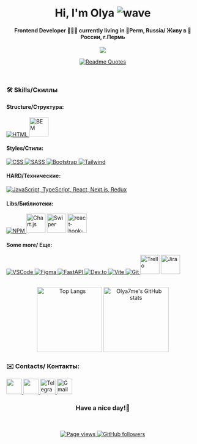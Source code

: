 <h1 align="center">
  Hi, I'm Olya
  <img src="https://user-images.githubusercontent.com/18350557/176309783-0785949b-9127-417c-8b55-ab5a4333674e.gif" alt="wave">
</h1>
<h4 align="center">Frontend Developer 👩🏻‍💻 currently living in 📍Perm, Russia/ Живу в 📍России, г.Пермь</h4>

<p align="center">
  <a href="https://git.io/typing-svg">
    <img src="https://readme-typing-svg.herokuapp.com?font=Montserrat&weight=600&size=24&pause=2000&color=FF7BC9&vCenter=true&width=500&lines=Welcome+And+Lets+Create+Together%E2%9D%A3"/>
  </a>
<p/>

<p align="center">
  <a href="https://github.com/piyushsuthar/github-readme-quotes">
    <img src="https://quotes-github-readme.vercel.app/api?type=horizontal&theme=dracula&quote=They%20say%20true%20love%20is%20hard%20to%20find.%20Clearly%2C%20they’ve%20never%20tried%20centering%20a%20div.&author=CSS%20Survivor" alt="Readme Quotes"/>
  </a>
</p>

<br>

### 🛠 Skills/Cкиллы

#### Structure/Структура:
<p align="left">
  <a href="https://skillicons.dev">
    <img src="https://skillicons.dev/icons?i=html" alt="HTML"/>
  </a>
  <a href="https://en.bem.info/">
    <img src="https://cdn.worldvectorlogo.com/logos/bem.svg" alt="BEM" width="50" />
  </a>
</p>

#### Styles/Стили:
<p align="left" width="36">
      <a href="https://skillicons.dev">
        <img src="https://skillicons.dev/icons?i=css" alt="CSS"/>
      </a>
      <a href="https://skillicons.dev">
        <img src="https://skillicons.dev/icons?i=sass" alt="SASS"/>
      </a>
      <a href="https://skillicons.dev">
        <img src="https://skillicons.dev/icons?i=bootstrap" alt="Bootstrap"/>
      </a>
      <a href="https://skillicons.dev">
        <img src="https://skillicons.dev/icons?i=tailwind" alt="Tailwind"/>
      </a>
</p>

#### HARD/Технические:
<p align="left">
  <a href="https://skillicons.dev">
    <img src="https://skillicons.dev/icons?i=js,ts,react,nextjs,redux" alt="JavaScript, TypeScript, React, Next.js, Redux" />
  </a>
</p>

#### Libs/Библиотеки:
<p align="left"> 
      <a href="https://skillicons.dev">
        <img src="https://skillicons.dev/icons?i=npm" alt="NPM"/>
      </a>
      <img src='https://encrypted-tbn0.gstatic.com/images?q=tbn:ANd9GcQg9bFozBgRo4vvIdgASE2drhPbblCSWzGfag&s' alt='Chart.js' width="50" />
      <img src='https://encrypted-tbn0.gstatic.com/images?q=tbn:ANd9GcSF0Mz8U5oCT8ekgWtS1X4iBQcHfxjDBivxiooZZ8jR7kYl4gM-MDuMRN3ERMz43A-_8f8&usqp=CAU' alt='Swiper' width="50" />
      <img src='https://avatars.githubusercontent.com/u/53986236?s=280&v=4' alt='react-hook-form' width="50" />
</p>

#### Some more/ Еще:

<p align="left">
  <a href="https://skillicons.dev">
    <img src="https://skillicons.dev/icons?i=vscode" alt="VSCode"/>
  </a>
  <a href="https://skillicons.dev">
    <img src="https://skillicons.dev/icons?i=figma" alt="Figma"/>
  </a>
  <a href="https://skillicons.dev">
    <img src="https://skillicons.dev/icons?i=fastapi" alt="FastAPI"/>
  </a>
  <a href="https://skillicons.dev">
    <img src="https://skillicons.dev/icons?i=devto" alt="Dev.to"/>
  </a>
  <a href="https://skillicons.dev">
    <img src="https://skillicons.dev/icons?i=vite" alt="Vite"/>
  </a>
  <a href="https://skillicons.dev">
    <img src="https://skillicons.dev/icons?i=git" alt="Git"/>
  </a>
  <img src='https://encrypted-tbn0.gstatic.com/images?q=tbn:ANd9GcT5wZQOI_ZiCOo-Dk5I0UcBd24XkYKugH-evg&s' alt='Trello' width="50" />
  <img src='https://cdn.iconscout.com/icon/free/png-256/free-jira-logo-icon-download-in-svg-png-gif-file-formats--technology-social-media-company-brand-vol-1-pack-logos-icons-3030001.png' alt='Jira' width="50" />
</p>

<br>
<div align="center">
  <img height="170" src='https://github-readme-stats.vercel.app/api/top-langs/?username=Olya7me&langs_count=8&layout=compact&theme=omni&hide_border=true&border_radius=15' alt='Top Langs' />
  <img height="170" src='https://github-readme-stats.vercel.app/api?username=Olya7me&show_icons=true&theme=omni&hide_border=true&border_radius=15' alt="Olya7me's GitHub stats" />
  <br>
</div>


### ✉️ Contacts/ Контакты:

<p align="left"> 
<a href="https://www.github.com/Olya7me" target="_blank" rel="noreferrer"> 
<picture> 
<source media="(prefers-color-scheme: dark)" srcset="https://raw.githubusercontent.com/danielcranney/readme-generator/main/public/icons/socials/github-dark.svg" /> 
<source media="(prefers-color-scheme: light)" srcset="https://raw.githubusercontent.com/danielcranney/readme-generator/main/public/icons/socials/github.svg" /> 
<img src="https://raw.githubusercontent.com/danielcranney/readme-generator/main/public/icons/socials/github.svg" width="40"/> 
</picture> 
</a> 
<a href="https://www.linkedin.com/in/olga-gumenyuk-355b38282" target="_blank" rel="noreferrer"> 
<picture> 
<source media="(prefers-color-scheme: dark)" srcset="https://raw.githubusercontent.com/danielcranney/readme-generator/main/public/icons/socials/linkedin-dark.svg" /> 
<source media="(prefers-color-scheme: light)" srcset="https://raw.githubusercontent.com/danielcranney/readme-generator/main/public/icons/socials/linkedin.svg" /> 
<img src="https://raw.githubusercontent.com/danielcranney/readme-generator/main/public/icons/socials/linkedin.svg" width="40"/> 
</picture> 
</a>
<a href="https://t.me/olya7me" target="_blank" rel="noreferrer">
<img src="https://cdn-icons-png.flaticon.com/512/5968/5968804.png" width="40" alt="Telegram" />
</a>
<a href="mailto:gumnukolga@gmail.com" target="_blank" rel="noreferrer">
<img src="https://upload.wikimedia.org/wikipedia/commons/thumb/7/7e/Gmail_icon_%282020%29.svg/1280px-Gmail_icon_%282020%29.svg.png" width="40" alt="Gmail" />
</a>
</p>


<h3 align="center">Have a nice day!🐥</h3>

</br>

<div align="center"><br>
  <a href="https://github.com/Olya7me/Olya7me">
    <img src="https://komarev.com/ghpvc/?username=Olya7me&color=red" alt="Page views" />
  </a>
  <a href="https://github.com/Olya7me?tab=followers">
    <img src="https://img.shields.io/github/followers/Olya7me?color=pink&logo=github" alt="GitHub followers">
  </a>
</div>
